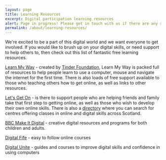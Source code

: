```yaml
---
layout: page
title: Learning Resources
excerpt: Digital participation learning resources
alert: Page in progress! Please get in touch with us if there are any resources you think should be added to this page
permalink: /about/learning-resources/
---
```


We're excited to be a part of this digital world and we want everyone to get involved. If you would like to brush up on your digital skills, or need support to help others to, then check out this list of fantastic free learning resources.

[Learn My Way](http://scotland.learnmyway.com/#) - created by [Tinder Foundation](http://www.tinderfoundation.org/), Learn My Way is packed full of resources to help people learn to use a computer, mouse and navigate the internet for the first time. There is also loads of free support available to those who teaching others how to get online, as well as links to other resources.

[Let's Get On](http://www.letsgeton.scot/) - is there to support people who are helping friends and family take that first step to getting online, as well as those who wish to develop their own online skills. There is also a [directory](http://www.letsgeton.scot/learning-directory/) where you can search for centres offering classes in online and digital skills across Scotland.  

[BBC Make It Digital](http://www.bbc.co.uk/makeitdigital) - creative digital resources and programs for both children and adults.

[Digital Fife](http://learning.digitalfife.com/Index.asp?MainID=6356) - easy to follow online courses

[Digital Unite](http://digitalunite.com/guides) - guides and courses to improve digital skills and confidence in using computers



